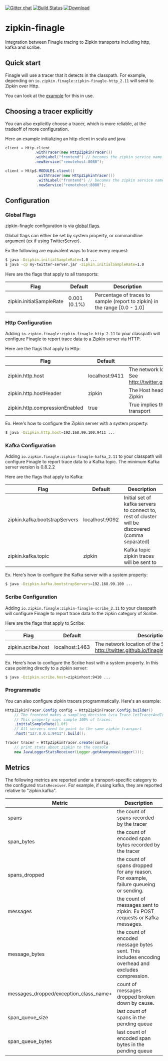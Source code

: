[![Gitter chat](http://img.shields.io/badge/gitter-join%20chat%20%E2%86%92-brightgreen.svg)](https://gitter.im/openzipkin/zipkin) [![Build Status](https://travis-ci.org/openzipkin/zipkin-finagle.svg?branch=master)](https://travis-ci.org/openzipkin/zipkin-finagle) [![Download](https://api.bintray.com/packages/openzipkin/maven/zipkin-finagle/images/download.svg) ](https://bintray.com/openzipkin/maven/zipkin-finagle/_latestVersion)

# zipkin-finagle
Integration between Finagle tracing to Zipkin transports including http, kafka and scribe.

## Quick start
Finagle will use a tracer that it detects in the classpath. For example, depending on `io.zipkin.finagle:zipkin-finagle-http_2.11` will send to Zipkin over Http.

You can look at the [example](https://github.com/openzipkin/zipkin-finagle-example) for this in use.

## Choosing a tracer explicitly
You can also explicitly choose a tracer, which is more reliable, at the tradeoff of more configuration.

Here an example initializing an http client in scala and java
```scala
client = Http.client
             .withTracer(new HttpZipkinTracer())
             .withLabel("frontend") // becomes the zipkin service name
             .newService("remotehost:8080");
```

```java
client = Http$.MODULE$.client()
              .withTracer(new HttpZipkinTracer())
              .withLabel("frontend") // becomes the zipkin service name
              .newService("remotehost:8080");
```

## Configuration

### Global Flags
zipkin-finagle configuration is via [global flags](https://github.com/twitter/util/blob/master/util-app/src/main/scala/com/twitter/app/Flag.scala).

Global flags can either be set by system property, or commandline argument (ex if using TwitterServer).

Ex the following are equivalent ways to trace every request:
```bash
$ java -Dzipkin.initialSampleRate=1.0 ...
$ java -cp my-twitter-server.jar -zipkin.initialSampleRate=1.0
```

Here are the flags that apply to all transports:

Flag | Default | Description
--- | --- | ---
zipkin.initialSampleRate | 0.001 (0.1%) | Percentage of traces to sample (report to zipkin) in the range [0.0 - 1.0]

### Http Configuration
Adding `io.zipkin.finagle:zipkin-finagle-http_2.11` to your classpath will configure Finagle
to report trace data to a Zipkin server via HTTP.

Here are the flags that apply to Http:

Flag | Default | Description
--- | --- | ---
zipkin.http.host | localhost:9411 | The network location of the Zipkin http service. See http://twitter.github.io/finagle/guide/Names.html
zipkin.http.hostHeader | zipkin | The Host header used when sending spans to Zipkin
zipkin.http.compressionEnabled | true | True implies that spans will be gzipped before transport

Ex. Here's how to configure the Zipkin server with a system property:
```bash
$ java -Dzipkin.http.host=192.168.99.100:9411 ...
```

### Kafka Configuration
Adding `io.zipkin.finagle:zipkin-finagle-kafka_2.11` to your classpath will configure Finagle
to report trace data to a Kafka topic. The minimum Kafka server version is 0.8.2.2

Here are the flags that apply to Kafka:

Flag | Default | Description
--- | --- | ---
zipkin.kafka.bootstrapServers | localhost:9092 | Initial set of kafka servers to connect to, rest of cluster will be discovered (comma separated)
zipkin.kafka.topic | zipkin | Kafka topic zipkin traces will be sent to

Ex. Here's how to configure the Kafka server with a system property:
```bash
$ java -Dzipkin.kafka.bootstrapServers=192.168.99.100 ...
```

### Scribe Configuration
Adding `io.zipkin.finagle:zipkin-finagle-scribe_2.11` to your classpath will configure Finagle
to report trace data to the zipkin category of Scribe.

Here are the flags that apply to Scribe:

Flag | Default | Description
--- | --- | ---
zipkin.scribe.host | localhost:1463 | The network location of the Scribe service. See http://twitter.github.io/finagle/guide/Names.html

Ex. Here's how to configure the Scribe host with a system property. In this case pointing directly to a zipkin server:
```bash
$ java -Dzipkin.scribe.host=zipkinhost:9410 ...
```

### Programmatic

You can also configure zipkin tracers programmatically. Here's an example:

```java
HttpZipkinTracer.Config config = HttpZipkinTracer.Config.builder()
    // The frontend makes a sampling decision (via Trace.letTracerAndId) and propagates it downstream.
    // This property says sample 100% of traces.
    .initialSampleRate(1.0f)
    // All servers need to point to the same zipkin transport
    .host("127.0.0.1:9411").build();

Tracer tracer = HttpZipkinTracer.create(config,
    // print stats about zipkin to the console
    new JavaLoggerStatsReceiver(Logger.getAnonymousLogger()));
```

## Metrics

The following metrics are reported under a transport-specific category
to the configured `StatsReceiver`. For example, if using kafka, they are
reported relative to "zipkin.kafka".

Metric | Description
--- | ---
spans | the count of spans recorded by the tracer
span_bytes | the count of encoded span bytes recorded by the tracer
spans_dropped | the count of spans dropped for any reason. For example, failure queueing or sending.
messages | the count of messages sent to zipkin. Ex POST requests or Kafka messages.
message_bytes | the count of encoded message bytes sent. This includes encoding overhead and excludes compression.
messages_dropped/exception_class_name+ | count of messages dropped broken down by cause.
span_queue_size | last count of spans in the pending queue
span_queue_bytes | last count of encoded span bytes in the pending queue
